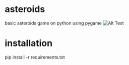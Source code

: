 # asteroids
basic asteroids game on python using pygame
![Alt Text]([https://media.giphy.com/media/vFKqnCdLPNOKc/giphy.gif](https://github.com/PatNikB/asteroids/blob/main/asteroids.gif))

# installation
pip install -r requirements.txt

